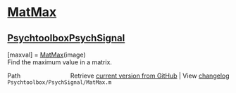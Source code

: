 # [MatMax](MatMax)
## [Psychtoolbox](Psychtoolbox)[PsychSignal](PsychSignal)

[maxval] = [MatMax](MatMax)(image)  
Find the maximum value in a matrix.  




<div class="code_header" style="text-align:right;">
  <span style="float:left;">Path&nbsp;&nbsp;</span> <span class="counter">Retrieve <a href=
  "https://raw.github.com/Psychtoolbox-3/Psychtoolbox-3/beta/Psychtoolbox/PsychSignal/MatMax.m">current version from GitHub</a> | View <a href=
  "https://github.com/Psychtoolbox-3/Psychtoolbox-3/commits/beta/Psychtoolbox/PsychSignal/MatMax.m">changelog</a></span>
</div>
<div class="code">
  <code>Psychtoolbox/PsychSignal/MatMax.m</code>
</div>

